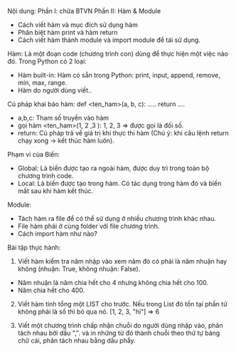 Nội dung:
Phần I: chữa BTVN
Phần II: Hàm & Module

- Cách viết hàm và mục đích sử dụng hàm
- Phân biệt hàm print và hàm return
- Cách viết hàm thành module và import module để tái sử dụng.

Hàm: Là một đoạn code (chương trình con) dùng để thực hiện một việc nào đó. Trong Python có 2 loại:

- Hàm built-in: Hàm có sẵn trong Python: print, input, append, remove, min, max, range.
- Hàm do người dùng viết..

Cú pháp khai báo hàm:
def <ten_ham>(a, b, c):
    .....
    return
    ....

- a,b,c: Tham số truyền vào hàm
- gọi hàm <ten_ham>(1, 2 ,3 ): 1, 2, 3 => được gọi là đối số.
- return: Cú pháp trả về giá trị khi thực thi hàm (Chú ý: khi câu lệnh return chạy xong -> kết thúc hàm luôn).


Phạm vi của Biến: 
- Global: Là biến được tạo ra ngoài hàm, được duy trì trong toàn bộ chương trình code.
- Local: Là biến được tạo trong hàm. Có tác dụng trong hàm đó và biến mất sau khi hàm kết thúc.


Module: 
- Tách hàm ra file để có thể sử dụng ở nhiều chương trình khác nhau.
- File hàm phải ở cùng folder với file chương trình.
- Cách import hàm như nào?


Bài tập thực hành: 
1. Viết hàm kiểm tra năm nhập vào xem năm đó có phải là năm nhuận hay không (nhuận: True, không nhuận: False).
- Năm nhuận là năm chia hết cho 4 nhưng không chia hết cho 100.
- Năm chia hết cho 400.

2. Viết hàm tính tổng một LIST cho trước. Nếu trong List đó tồn tại phần tử không phải là số thì bỏ qua nó. [1, 2, 3, "hi"] => 6

3. Viết một chương trình chấp nhận chuỗi do người dùng nhập vào, phân tách nhau bởi dấu ",". và in những từ đó thành chuỗi theo thứ tự bảng chữ cái, phân tách nhau bằng dấu phẩy.